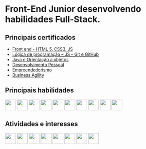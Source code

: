 # **Front-End Junior** desenvolvendo habilidades **Full-Stack**.

## **Principais certificados**
- [Front end - HTML 5, CSS3, JS](https://cursos.alura.com.br/degree/certificate/8690958b-0a1e-41ff-b8c9-1f67b35e6b64)
- [Lógica de programação – JS – Git e GitHub](https://cursos.alura.com.br/degree/certificate/d895918b-2319-4665-991b-419d738a1b7b)
- [Java e Orientação a objetos](https://cursos.alura.com.br/degree/certificate/eebff43e-d3bd-46cd-afa6-94b309a01f29)
- [Desenvolvimento Pessoal](https://cursos.alura.com.br/degree/certificate/fca96726-2643-420d-928e-4cd9ee142e55)
- [Empreendedorismo](https://cursos.alura.com.br/degree/certificate/ce43c818-c794-46c8-b1f7-b80cde30a395)
- [Business Agility](https://cursos.alura.com.br/degree/certificate/323e10a5-f9d9-4a09-9b89-5652d2f19bcb)

## **Principais habilidades**
<div>
<img height="35px" width="35px" src="https://cdn.jsdelivr.net/gh/devicons/devicon/icons/html5/html5-original.svg?raw=true">
<img height="35px" width="35px" src="https://cdn.jsdelivr.net/gh/devicons/devicon/icons/css3/css3-original.svg?raw=true">
<img height="35px" width="35px" src="https://cdn.jsdelivr.net/gh/devicons/devicon/icons/bootstrap/bootstrap-original.svg?raw=true">
<img height="35px" width="35px" src="https://cdn.jsdelivr.net/gh/devicons/devicon/icons/javascript/javascript-original.svg?raw=true">
<img height="35px" width="35px" src="https://cdn.jsdelivr.net/gh/devicons/devicon/icons/typescript/typescript-original.svg?raw=true">
<img height="35px" width="35px" src="https://cdn.jsdelivr.net/gh/devicons/devicon/icons/nodejs/nodejs-original.svg?raw=true">
<img height="35px" width="35px" src="https://cdn.jsdelivr.net/gh/devicons/devicon/icons/react/react-original.svg?raw=true">
<img height="35px" width="35px" src="https://cdn.jsdelivr.net/gh/devicons/devicon/icons/git/git-original.svg?raw=true">
<img height="35px" width="35px" src="https://cdn.jsdelivr.net/gh/devicons/devicon/icons/vscode/vscode-original.svg?raw=true">
<img height="35px" width="35px" src="https://cdn.jsdelivr.net/gh/devicons/devicon/icons/wordpress/wordpress-original.svg?raw=true">
</div>

## **Atividades e interesses**
<div>
<img height="35px" width="35px" src="https://cdn.jsdelivr.net/gh/devicons/devicon/icons/angularjs/angularjs-original.svg?raw=true">
<img height="35px" width="35px" src="https://cdn.jsdelivr.net/gh/devicons/devicon/icons/adonisjs/adonisjs-original.svg?raw=true">
<img height="35px" width="35px" src="https://cdn.jsdelivr.net/gh/devicons/devicon/icons/mysql/mysql-original.svg?raw=true">
<img height="35px" width="35px" src="https://cdn.jsdelivr.net/gh/devicons/devicon/icons/java/java-original.svg?raw=true">
<img height="35px" width="35px" src="https://cdn.jsdelivr.net/gh/devicons/devicon/icons/jquery/jquery-original.svg?raw=true">
<img height="35px" width="35px" src="https://cdn.jsdelivr.net/gh/devicons/devicon/icons/python/python-original.svg?raw=true">
<img height="35px" width="35px" src="https://cdn.jsdelivr.net/gh/devicons/devicon/icons/csharp/csharp-original.svg?raw=true">
<img height="35px" width="35px" src="https://cdn.jsdelivr.net/gh/devicons/devicon/icons/php/php-original.svg?raw=true">
</div>
